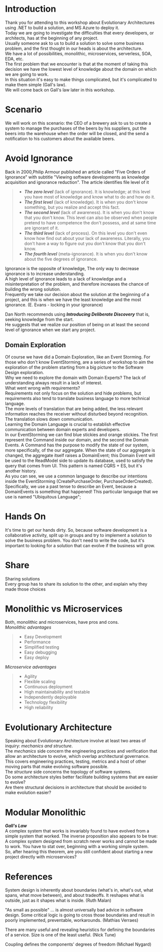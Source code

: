 # Introduction
Thank you for attending to this workshop about Evolutionary Architectures using .NET to build a solution, and MS Azure to deploy it.  
Today we are going to investigate the difficulties that every developers, or architects, has at the beginning of any project.  
Usually someone ask to us to build a solution to solve some business problem, and the first thought in our heads is about the architecture.  
We have a lot of possibilities, monolithic, microservices, serverless, SOA, EDA, etc.  
The first problem that we encounter is that at the moment of taking this decision we have the lowest level of knowledge about the domain on which we are going to work.  
In this situation it's easy to make things complicated, but it's complicated to make them simple (Gall's law).  
We will come back on Gall's law later in this workshop.  

# Scenario
We will work on this scenario: the CEO of a brewery ask to us to create a system to manage the purchases of the beers by his suppliers, put the beers into the warehouse when the order will be closed, and the send a notification to his customers about the available beers.

# Avoid Ignorance
Back in 2000,Philip Armour published an article called "Five Orders of Ignorance" with subtitle "Viewing software developments as knowledge acquisition and ignorance reduction".
The article identifies file level of it
> - ***The zero level*** (lack of ignorance). It is knowledge; at this level you have most of knowledge and know what to do and how do it.
> - ***The first level*** (lack of knowledge). It is when you don't know something, but you realize and accept this fact.
> - ***The second level*** (lack of awareness). It is when you don't know that you don't know. This level can also be observed when people pretend to have competence the don't possess, and at same time are ignorant of it.
> - ***The third level*** (lack of process). On this level you don't even know how find out about your lack of awareness. Literally, you don't have a way to figure out you don't know that you don't know.
> - ***The fourth level*** (meta-ignorance). It is when you don't know about the five degrees of ignorance.

Ignorance is the opposite of knowledge, The only way to decrease ignorance is to increase understanding.  
A high level of ignorance leads to a lack of knowledge and a misinterpretation of the problem, and therefore increases the chance of building the wrong solution.  
Frequently we take our decision about the solution at the beginning of a project, and this is when we have the least knowledge and the most ignorance. (E. Evans - locking in your ignorance)

Dan North recommends using ***Introducing Deliberate Discovery*** that is, seeking knowledge from the start.  
He suggests that we realize our position of being on at least the second level of ignorance when we start any project.  

## Domain Exploration
Of course we have did a Domain Exploration, like an Event Storming. For those who don't know EventStorming, are a series of workshop to aim the exploration of the problem starting from a big picture to the Software Design exploration.  
Why we need to explore the domain with Domain Experts? The lack of understanding always result in a lack of interest.  
What went wrong with requirements?  
Requirements not only focus on the solution and hide problems, but requirements also tend to translate business language to more technical language.  
The more levels of translation that are being added, the less relevant information reaches the receiver without disturbed beyond recognition.  
The translation slows down communication.  
Learning the Domain Language is crucial to establish effective communication between domain experts and developers.  
In our EventStorming we can find blue stickies and orange stickies. The first represent the Command inside our domain, and the second the Domain Events. A Command has the purpose to modify the state of our system, more specifically, of the our aggregate. When the state of our aggregate is changed, the aggregate itself raises a DomainEvent; this Domain Event will be used to the ReadModel side to update its database, used to satisfy the query that comes from UI. This pattern is named CQRS + ES, but it's another history.  
As you can see, we use a common language to describe our intentions inside the EventStorming (CreatePurchaseOrder, PurchaseOrderCreated). Specifically, we use a past tense to describe an Event, because a DomainEvents is something that happened! This particular language that we use is named "Ubiquitous Language";  

# Hands On
It's time to get our hands dirty.
So, because software development is a collaborative activity, split up in groups and try to implement a solution to solve the business problem.
You don't need to write the code, but it's important to looking for a solution that can evolve if the business will grow.

# Share
Sharing solutions  
Every group has to share its solution to the other, and explain why they made those choices

# Monolithic vs Microservices
Both, monolithic and microservices, have pros and cons.  
*Monolithic advantages*  
> - Easy Development
> - Performance
> - Simplified testing
> - Easy debugging
> - Easy deploy  

*Microservice advantages*  
> - Agility
> - Flexible scaling
> - Continuous deployment
> - High maintainability and testable
> - Independently deployable
> - Technology flexibility
> - High reliability

# Evolutionary Architecture
Speaking about Evolutionary Architecture involve at least two areas of inquiry: *mechanics and structure*.  
The *mechanics* side concern the engineering practices and verification that allow an architecture to evolve, which overlap architectural governance.  
This covers engineering practices, testing, metrics and a host of other moving parts that make evolving software possible.  
The *structure* side concerns the topology of software systems.  
Do some architecture styles better facilitate building systems that are easier to evolve?  
Are there structural decisions in architecture that should be avoided to make evolution easier?

# Modular Monolithic
***Gall's Law***  
A complex system that works is invariably found to have evolved from a simple system that worked. The inverse proposition also appears to be true:  
A complex system designed from scratch never works and cannot be made to work. You have to stat over, beginning with a working simple system.  
So, after hearing this theorem, are you still confident about starting a new project directly with microservices?

# References
System design is inherently about boundaries (what's in, what's out, what spans, what move between), and about tradeoffs.
It reshapes what is outside, just as it shapes what is inside.
(Ruth Malan)

"As small as possible" ... is almost universally bad advice in software design. Some critical logic is going to cross those boundaries and result in poorly implemented, preventable, workarounds.
(Mathias Verraes)

There are many useful and revealing heuristics for defining the boundaries of a service. Size is one of the least useful.
(Nick Tune)

Coupling defines the components' degrees of freedom
(Michael Nygard)